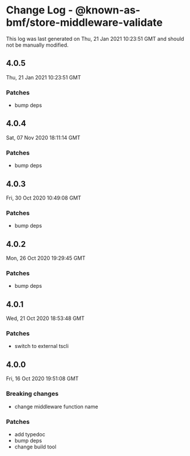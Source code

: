 # Change Log - @known-as-bmf/store-middleware-validate

This log was last generated on Thu, 21 Jan 2021 10:23:51 GMT and should not be manually modified.

## 4.0.5
Thu, 21 Jan 2021 10:23:51 GMT

### Patches

- bump deps

## 4.0.4
Sat, 07 Nov 2020 18:11:14 GMT

### Patches

- bump deps

## 4.0.3
Fri, 30 Oct 2020 10:49:08 GMT

### Patches

- bump deps

## 4.0.2
Mon, 26 Oct 2020 19:29:45 GMT

### Patches

- bump deps

## 4.0.1
Wed, 21 Oct 2020 18:53:48 GMT

### Patches

- switch to external tscli

## 4.0.0
Fri, 16 Oct 2020 19:51:08 GMT

### Breaking changes

- change middleware function name

### Patches

- add typedoc
- bump deps
- change build tool

